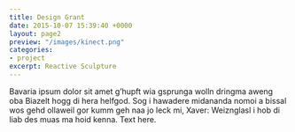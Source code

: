 ```yaml
---
title: Design Grant
date: 2015-10-07 15:39:40 +0000
layout: page2
preview: "/images/kinect.png"
categories:
- project
excerpt: Reactive Sculpture
---
```



Bavaria ipsum dolor sit amet g’hupft wia gsprunga wolln dringma aweng oba Biazelt hogg di hera helfgod. Sog i hawadere midananda nomoi a bissal wos gehd ollaweil gor kumm geh naa jo leck mi, Xaver: Weiznglasl i hob di liab des muas ma hoid kenna. Text here.